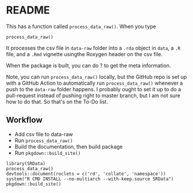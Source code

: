 # README

This has a function called `process_data_raw()`. When you type
```
process_data_raw()
```
It processes the csv file in `data-raw` folder into a `.rda` object in `data`, a `.R` file, and a `.Rmd` vignette usingthe Roxygen header on the csv file.

When the package is built, you can do ?<data-name> to get the meta information.

Note, you can run `process_data_raw()` locally, but the GitHub repo is set up with a GitHub Action to automatically run `process_data_raw()` whenever a push to the `data-raw` folder happens. I probably ought to set it up to do a pull-request instead of pushing right to master branch, but I am not sure how to do that. So that's on the To-Do list.

## Workflow

* Add csv file to data-raw
* Run `process_data_raw()`
* Build the documentation, then build package
* Run `pkgdown::build_site()`

```
library(SRData)
process_data_raw()
devtools::document(roclets = c('rd', 'collate', 'namespace'))
system("R CMD INSTALL --no-multiarch --with-keep.source SRData")
pkgdown::build_site()
```

